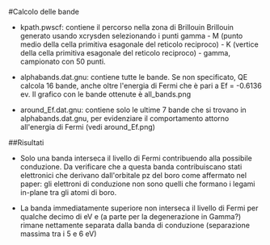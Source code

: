 #Calcolo delle bande
- kpath.pwscf: contiene il percorso nella zona di Brillouin Brillouin generato usando xcrysden selezionando i punti gamma - M (punto medio della cella primitiva esagonale del reticolo reciproco) - K (vertice della cella primitiva esagonale del reticolo reciproco) - gamma, campionato con 50 punti.

- alphabands.dat.gnu: contiene tutte le bande. Se non specificato, QE calcola 16 bande, anche oltre l'energia di Fermi che è pari a Ef = -0.6136 ev. Il grafico con le bande ottenute è all_bands.png

- around_Ef.dat.gnu: contiene solo le ultime 7 bande che si trovano in alphabands.dat.gnu, per evidenziare il comportamento attorno all'energia di Fermi (vedi around\_Ef.png)

##Risultati
- Solo una banda interseca il livello di Fermi contribuendo alla possibile conduzione. Da verificare che a questa banda contribuiscano stati elettronici che derivano dall'orbitale pz del boro come affermato nel paper: gli elettroni di conduzione non sono quelli che formano i legami in-plane tra gli atomi di boro.

- La banda immediatamente superiore non interseca il livello di Fermi per qualche decimo di eV e (a parte per la degenerazione in Gamma?) rimane nettamente separata dalla banda di conduzione (separazione massima tra i 5 e 6 eV)
